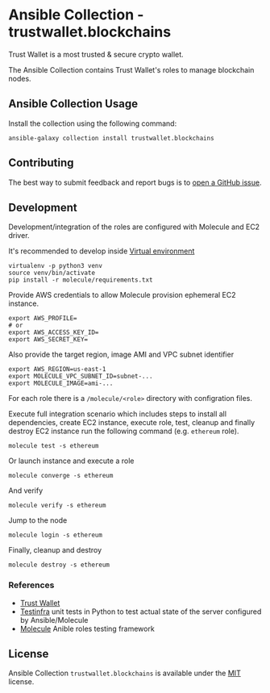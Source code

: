 # Ansible Collection - trustwallet.blockchains

Trust Wallet is a most trusted & secure crypto wallet.

The Ansible Collection contains Trust Wallet's roles to manage blockchain nodes.


## Ansible Collection Usage

Install the collection using the following command:

```shell
ansible-galaxy collection install trustwallet.blockchains
```

## Contributing

The best way to submit feedback and report bugs is to [open a GitHub issue](https://github.com/trustwallet/ansible-collection-blockchains/issues).

## Development

Development/integration of the roles are configured with Molecule and EC2 driver.

It's recommended to develop inside [Virtual environment](https://virtualenv.pypa.io/en/latest/)

```shell
virtualenv -p python3 venv
source venv/bin/activate
pip install -r molecule/requirements.txt
```

Provide AWS credentials to allow Molecule provision ephemeral EC2 instance.

```shell
export AWS_PROFILE=
# or 
export AWS_ACCESS_KEY_ID=
export AWS_SECRET_KEY=
```

Also provide the target region, image AMI and VPC subnet identifier

```shell
export AWS_REGION=us-east-1
export MOLECULE_VPC_SUBNET_ID=subnet-...
export MOLECULE_IMAGE=ami-...
```

For each role there is a `/molecule/<role>` directory with configration files.

Execute full integration scenario which includes steps to install all dependencies, create EC2 instance, execute role, test, cleanup and finally destroy EC2 instance run the following command (e.g. `ethereum` role).

```shell
molecule test -s ethereum
```

Or launch instance and execute a role

```shell
molecule converge -s ethereum
```

And verify

```shell
molecule verify -s ethereum
```

Jump to the node

```shell
molecule login -s ethereum
```

Finally, cleanup and destroy

```shell
molecule destroy -s ethereum
```

### References

* [Trust Wallet](https://trustwallet.com)
* [Testinfra](https://testinfra.readthedocs.io/en/latest/) unit tests in Python to test actual state of the server configured by Ansible/Molecule
* [Molecule](https://molecule.readthedocs.io/en/latest/index.html) Anible roles testing framework

## License

Ansible Collection `trustwallet.blockchains` is available under the [MIT](LICENSE) license.